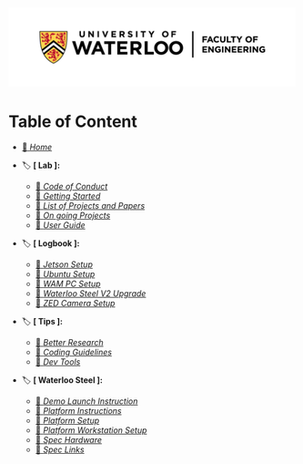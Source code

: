 ![UW logo horiz](resources/Waterloo_Engineering_Logo_horiz_rgb.png)
---
# Table of Content
  * [:diamond_shape_with_a_dot_inside: *Home*](./Home)

  * :label: **[   Lab   ]:**
    * [:diamond_shape_with_a_dot_inside: *Code of Conduct*](./Lab%3ACode-of-Conduct)
    * [:diamond_shape_with_a_dot_inside: *Getting Started*](./Lab%3AGetting-Started)
    * [:diamond_shape_with_a_dot_inside: *List of Projects and Papers*](./Lab%3AList-of-Projects-and-Papers)
    * [:diamond_shape_with_a_dot_inside: *On going Projects*](./Lab%3AOn-going-Projects)
    * [:diamond_shape_with_a_dot_inside: *User Guide*](./Lab%3AUser-Guide)

  * :label: **[   Logbook   ]:**
    * [:diamond_shape_with_a_dot_inside: *Jetson Setup*](./Logbook%3AJetson-Setup)
    * [:diamond_shape_with_a_dot_inside: *Ubuntu Setup*](./Logbook%3AUbuntu-Setup)
    * [:diamond_shape_with_a_dot_inside: *WAM PC Setup*](./Logbook%3AWAM-PC-Setup)
    * [:diamond_shape_with_a_dot_inside: *Waterloo Steel V2 Upgrade*](./Logbook%3AWaterloo-Steel-V2-Upgrade)
    * [:diamond_shape_with_a_dot_inside: *ZED Camera Setup*](./Logbook%3AZED-Camera-Setup)

  * :label: **[   Tips   ]:**
    * [:diamond_shape_with_a_dot_inside: *Better Research*](./Tips%3ABetter-Research)
    * [:diamond_shape_with_a_dot_inside: *Coding Guidelines*](./Tips%3ACoding-Guidelines)
    * [:diamond_shape_with_a_dot_inside: *Dev Tools*](./Tips%3ADev-Tools)

  * :label: **[   Waterloo Steel   ]:**
    * [:diamond_shape_with_a_dot_inside: *Demo Launch Instruction*](./Waterloo-Steel%3ADemo-Launch-Instruction)
    * [:diamond_shape_with_a_dot_inside: *Platform Instructions*](./Waterloo-Steel%3APlatform-Instructions)
    * [:diamond_shape_with_a_dot_inside: *Platform Setup*](./Waterloo-Steel%3APlatform-Setup)
    * [:diamond_shape_with_a_dot_inside: *Platform Workstation Setup*](./Waterloo-Steel%3APlatform-Workstation-Setup)
    * [:diamond_shape_with_a_dot_inside: *Spec Hardware*](./Waterloo-Steel%3ASpec-Hardware)
    * [:diamond_shape_with_a_dot_inside: *Spec Links*](./Waterloo-Steel%3ASpec-Links)


[//]: # (generated by https://www.npmjs.com/package/github-wiki-sidebar)
